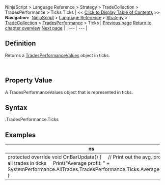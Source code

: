 ﻿
NinjaScript > Language Reference > Strategy > TradeCollection > TradesPerformance > Ticks
Ticks
| << [Click to Display Table of Contents](ticks.md) >> **Navigation:**     [NinjaScript](ninjascript-1.md) > [Language Reference](language_reference_wip-1.md) > [Strategy](strategy-1.md) > [TradeCollection](tradecollection-1.md) > [TradesPerformance](tradesperformance-1.md) > Ticks | [Previous page](sortinoratio-1.md) [Return to chapter overview](tradesperformance-1.md) [Next page](totalcommission-1.md) |
| --- | --- |
## Definition
Returns a [TradesPerformanceValues](tradesperformancevalues-1.md) object in ticks.  

 
## Property Value
A TradesPerformanceValues object that is represented in ticks.
 
## Syntax
<TradeCollection>.TradesPerformance.Ticks

## Examples
| ns |
| --- |
| protected override void OnBarUpdate() {      // Print out the avg. profit of all trades in ticks      Print("Average profit: " + SystemPerformance.AllTrades.TradesPerformance.Ticks.AverageProfit); } |

 
